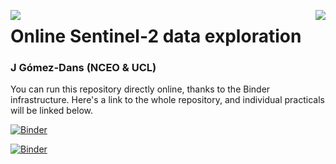 <p><img src="https://github.com/profLewis/Geog2021_Coursework/blob/master/images/ucl_logo.png?raw=true" align="left" \><img src="https://www.nceo.ac.uk/wp-content/themes/nceo/assets/images/logos/img_logo_purple.svg" align="right" /></p>

# Online Sentinel-2 data exploration
### J Gómez-Dans (NCEO & UCL)

You can run this repository directly online, thanks to the Binder infrastructure. Here's a link to the whole repository, and individual practicals will be linked below.

[![Binder](https://mybinder.org/badge_logo.svg)](https://mybinder.org/v2/gh/jgomezdans/demo_ghana/master?urlpath=lab/tree/home/jovyan)





[![Binder](https://mybinder.org/badge_logo.svg)](https://mybinder.org/v2/gh/jgomezdans/demo_ghana/master)
